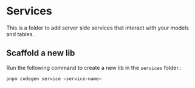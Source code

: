 # Services

This is a folder to add server side services that interact with your models and tables.


## Scaffold a new lib
Run the following command to create a new lib in the `services` folder.:
```bash
pnpm codegen service <service-name>
```